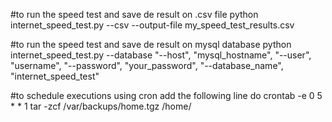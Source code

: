 #to run the speed test and save de result on .csv file
python internet_speed_test.py --csv --output-file my_speed_test_results.csv

#to run the speed test and save de result on mysql database
python internet_speed_test.py --database "--host", "mysql_hostname", "--user", "username", "--password", "your_password", "--database_name", "internet_speed_test"

#to schedule executions using cron add the following line do crontab -e
0 5 * * 1 tar -zcf /var/backups/home.tgz /home/


